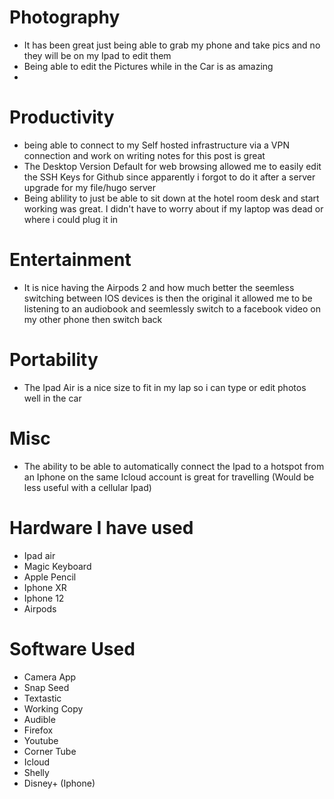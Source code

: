 # Photography
* It has been great just being able to grab my phone and take pics and no they will be on my Ipad to edit them
* Being able to edit the Pictures while in the Car is as amazing
*

# Productivity
* being able to connect to my Self hosted infrastructure via a VPN connection and work on writing notes for this post is great
* The Desktop Version Default for web browsing allowed me to easily edit the SSH Keys for Github since apparently i forgot to do it after a server upgrade for my file/hugo server
* Being ablility to just be able to sit down at the hotel room desk and start working was great. I didn't have to worry about if my laptop was dead or where i could plug it in

# Entertainment
* It is nice having the Airpods 2 and how much better the seemless switching between IOS devices is then the original it allowed me to be listening to an audiobook and seemlessly switch to a facebook video on my other phone then switch back

# Portability
* The Ipad Air is a nice size to fit in my lap so i can type or edit photos well in the car

# Misc
* The ability to be able to automatically connect the Ipad to a hotspot from an Iphone on the same Icloud account is great for travelling (Would be less useful with a cellular Ipad)

# Hardware I have used
* Ipad air
* Magic Keyboard
* Apple Pencil
* Iphone XR
* Iphone 12
* Airpods

# Software Used
* Camera App
* Snap Seed
* Textastic
* Working Copy
* Audible
* Firefox
* Youtube
* Corner Tube
* Icloud
* Shelly
* Disney+ (Iphone)